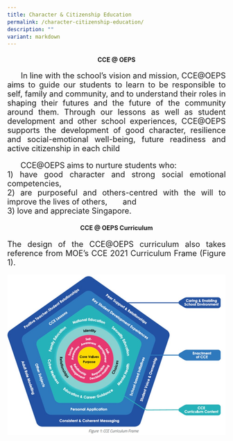 ```yaml
---
title: Character & Citizenship Education
permalink: /character-citizenship-education/
description: ""
variant: markdown
---
```

<h4 align="middle"><b>CCE @ OEPS</b></h4>

<p style="font-size:18px;" align="justify">&nbsp;&nbsp;&nbsp;&nbsp;&nbsp;&nbsp;In line with the school’s vision and mission, CCE@OEPS aims to guide our students to learn to be responsible to self, family and community, and to understand their roles in shaping their futures and the future of the community around them. Through our lessons as well as student development and other school experiences, CCE@OEPS supports the development of good character, resilience and social-emotional well-being, future readiness and active citizenship in each child</p>

<p style="font-size:18px;" align="justify">&nbsp;&nbsp;&nbsp;&nbsp;&nbsp;&nbsp;CCE@OEPS aims to nurture students who:<br>
1)	have good character and strong social emotional competencies,<br>
2)	are purposeful and others-centred with the will to improve the lives of others, &nbsp;&nbsp;&nbsp;&nbsp;&nbsp;&nbsp;and<br>
3)	love and appreciate Singapore.</p>

<h4 align="middle"><b>CCE @ OEPS Curriculum</b></h4>
	<p style="font-size:18px;" align="justify">The design of the CCE@OEPS curriculum also takes reference from MOE’s CCE 2021 Curriculum Frame (Figure 1). </p>
	
<img src="/images/2024/Cce/map1.jpg">






